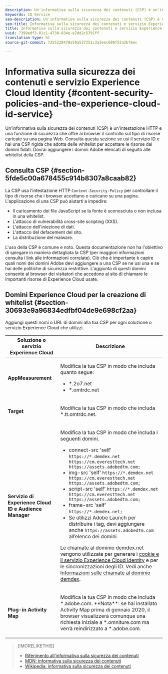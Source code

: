 ```yaml
---
description: Un'informativa sulla sicurezza dei contenuti (CSP) è un'intestazione HTTP e una funzione di sicurezza che offre ai browser il controllo sul tipo di risorse caricate su una pagina Web. Consulta questa sezione se usi il servizio ID e hai una CSP rigida che adotta delle whitelist per accettare le risorse dai domini fidati. Dovrai aggiungere i domini Adobe elencati di seguito alle whitelist della CSP.
keywords: ID Service
seo-description: Un'informativa sulla sicurezza dei contenuti (CSP) è un'intestazione HTTP e una funzione di sicurezza che offre ai browser il controllo sul tipo di risorse caricate su una pagina Web. Consulta questa sezione se usi il servizio ID e hai una CSP rigida che adotta delle whitelist per accettare le risorse dai domini fidati. Dovrai aggiungere i domini Adobe elencati di seguito alle whitelist della CSP.
seo-title: Informativa sulla sicurezza dei contenuti e servizio Experience Cloud Identity
title: Informativa sulla sicurezza dei contenuti e servizio Experience Cloud Identity
uuid: 7399edf3-01c1-4730-834e-e2dd2c5791ff
translation-type: ht
source-git-commit: 7255228470a59a537251c3a3eec686f52a2b76ec

---
```



# Informativa sulla sicurezza dei contenuti e servizio Experience Cloud Identity {#content-security-policies-and-the-experience-cloud-id-service}

Un&#39;informativa sulla sicurezza dei contenuti (CSP) è un&#39;intestazione HTTP e una funzione di sicurezza che offre ai browser il controllo sul tipo di risorse caricate su una pagina Web. Consulta questa sezione se usi il servizio ID e hai una CSP rigida che adotta delle whitelist per accettare le risorse dai domini fidati. Dovrai aggiungere i domini Adobe elencati di seguito alle whitelist della CSP.

## Consulta CSP {#section-5fde5c00a678455c914b8307a8caab82}

La CSP usa l&#39;intestazione HTTP `Content-Security-Policy` per controllare il tipo di risorse che i browser accettano o caricano su una pagina. L&#39;applicazione di una CSP può aiutarti a impedire:

* Il caricamento dei file JavaScript se la fonte è sconosciuta o non inclusa in una whitelist.
* L&#39;attacco di vulnerabilità cross-site scripting (XXS).
* L&#39;attacco dell&#39;iniezione di dati.
* L&#39;attacco del defacement del sito.
* La distribuzione del malware.

L&#39;uso della CSP è comune e noto. Questa documentazione non ha l&#39;obiettivo di spiegare in maniera dettagliata la CSP (per maggiori informazioni consulta i link alle informazioni correlate). Ciò che è importante è capire quali nomi dei domini Adobe devi aggiungere a una CSP se ne usi una e se hai delle politiche di sicurezza restrittive. L&#39;aggiunta di questi domini consente al browser dei visitatori che accedono al sito di chiamare le importanti risorse di Experience Cloud usate.

## Domini Experience Cloud per la creazione di whitelist {#section-30693e9a96834edfbf04de9e698cf2aa}

Aggiungi questi nomi o URL di domini alla tua CSP per ogni soluzione o servizio Experience Cloud che utilizzi.

<table id="table_EC9FC999A62D4B7A830CE73B0AB9EF3C"> 
 <thead> 
  <tr> 
   <th colname="col1" class="entry"> Soluzione o servizio Experience Cloud </th> 
   <th colname="col2" class="entry"> Descrizione </th> 
  </tr> 
 </thead>
 <tbody> 
  <tr> 
   <td colname="col1"> <p> <b>AppMeasurement</b> </p> </td> 
   <td colname="col2"> <p>Modifica la tua CSP in modo che includa quanto segue: </p> <p> 
     <ul id="ul_7522AE83A03A4115A84DF5B32D6DD79B"> 
      <li id="li_AB1EC161FB154BEDA1BEFE76C8A38A90"> <span class="codeph"> *.2o7.net</span> </li> 
      <li id="li_4B12A283716746949201528CD6AF529E"> <span class="codeph"> *.omtrdc.net</span> </li> 
     </ul> </p> </td> 
  </tr> 
  <tr> 
   <td colname="col1"> <p> <b>Target</b> </p> </td> 
   <td colname="col2"> <p>Modifica la tua CSP in modo che includa <span class="codeph">*.tt.omtrdc.net</span>. </p> </td> 
  </tr> 
  <tr> 
   <td colname="col1"> <p> <b>Servizio di Experience Cloud ID e Audience Manager </b> </p> </td> 
   <td colname="col2"> <p>Modifica la tua CSP in modo che includa i seguenti domini.</p> 
   <p><ul>
   <li>connect-src 'self' <code>https://*.demdex.net https://cm.everesttech.net https://assets.adobedtm.com;</code></li>
   <li>img-src 'self' <code>https://*.demdex.net https://cm.everesttech.net https://assets.adobedtm.com;</code></li>
   <li>script-src 'self' <code>https://*.demdex.net https://cm.everesttech.net https://assets.adobedtm.com;</code></li>
   <li>frame-src 'self' <code>https://*.demdex.net;</code></li>
   <li>Se utilizzi Adobe Launch per distribuire i tag, devi aggiungere anche <code>https://assets.adobedtm.com</code> all’elenco dei domini.</li></ul></p> <p>Le chiamate al dominio <span class="codeph"> demdex.net</span> vengono utilizzate per generare i <a href="../introduction/cookies.md" format="dita" scope="local">cookie e il servizio Experience Cloud Identity</a> e per le sincronizzazioni degli ID. Vedi anche <a href="https://docs.adobe.com/content/help/it-IT/audience-manager/user-guide/reference/demdex-calls.translate.html" format="https" scope="external">Informazioni sulle chiamate al dominio demdex</a>. </p> </td> </tr> 
 <tr>
 <td colname="col1"> <p> <b>Plug-in Activity Map</b> </p> </td> 
 <td colname="col2"> <p>Modifica la tua CSP in modo che includa *.adobe.com. **Nota**: se hai installato Activity Map prima di gennaio 2020, il browser visualizzerà comunque una richiesta iniziale a *.omniture.com ma verrà reindirizzato a *.adobe.com. </p></td> 
 </tr>
 </tbody> 
</table>

>[!MORELIKETHIS]
>* [Riferimento all’informativa sulla sicurezza dei contenuti](https://content-security-policy.com/)
>* [MDN: informativa sulla sicurezza dei contenuti](https://developer.mozilla.org/it/docs/Web/HTTP/CSP)
>* [Wikipedia: informativa sulla sicurezza dei contenuti](https://en.wikipedia.org/wiki/Content_Security_Policy)

